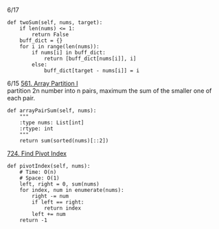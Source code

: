 6/17 

```
def twoSum(self, nums, target):
    if len(nums) <= 1:
        return False
    buff_dict = {}
    for i in range(len(nums)):
        if nums[i] in buff_dict:
            return [buff_dict[nums[i]], i]
        else:
            buff_dict[target - nums[i]] = i
```

6/15 [561. Array Partition I](https://leetcode.com/problems/array-partition-i/description/)<br>
partition 2n number into n pairs, maximum the sum of the smaller one of each pair.<br>
```
def arrayPairSum(self, nums):
    """
    :type nums: List[int]
    :rtype: int
    """
    return sum(sorted(nums)[::2])
```

[724. Find Pivot Index]()<br>

```
def pivotIndex(self, nums):
    # Time: O(n)
    # Space: O(1)
    left, right = 0, sum(nums)
    for index, num in enumerate(nums):
        right -= num
        if left == right:
            return index
        left += num
    return -1
```

